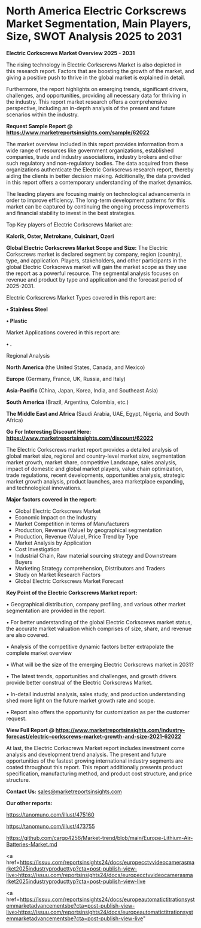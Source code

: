 # North America Electric Corkscrews Market Segmentation, Main Players, Size, SWOT Analysis 2025 to 2031

<Strong> Electric Corkscrews Market Overview 2025 - 2031</strong>

The rising technology in Electric Corkscrews Market is also depicted in this research report. Factors that are boosting the growth of the market, and giving a positive push to thrive in the global market is explained in detail.

Furthermore, the report highlights on emerging trends, significant drivers, challenges, and opportunities, providing all necessary data for thriving in the industry. This report market research offers a comprehensive perspective, including an in-depth analysis of the present and future scenarios within the industry.

<strong>Request Sample Report @ <a href=https://www.marketreportsinsights.com/sample/62022>https://www.marketreportsinsights.com/sample/62022</a></strong>

The market overview included in this report provides information from a wide range of resources like government organizations, established companies, trade and industry associations, industry brokers and other such regulatory and non-regulatory bodies. The data acquired from these organizations authenticate the Electric Corkscrews research report, thereby aiding the clients in better decision making. Additionally, the data provided in this report offers a contemporary understanding of the market dynamics.

The leading players are focusing mainly on technological advancements in order to improve efficiency. The long-term development patterns for this market can be captured by continuing the ongoing process improvements and financial stability to invest in the best strategies.

Top Key players of Electric Corkscrews Market are:

<strong>Kalorik, Oster, Metrokane, Cuisinart, Ozeri</strong>

<strong><b>Global Electric Corkscrews Market Scope and Size:</b></strong>
The Electric Corkscrews market is declared segment by company, region (country), type, and application. Players, stakeholders, and other participants in the global Electric Corkscrews market will gain the market scope as they use the report as a powerful resource. The segmental analysis focuses on revenue and product by type and application and the forecast period of 2025-2031.

Electric Corkscrews Market Types covered in this report are:

<strong>• Stainless Steel

• Plastic</strong>

Market Applications covered in this report are:

<strong>• .</strong> 

Regional Analysis

<strong>North America</strong> (the United States, Canada, and Mexico)

<strong>Europe</strong> (Germany, France, UK, Russia, and Italy)

<strong>Asia-Pacific</strong> (China, Japan, Korea, India, and Southeast Asia)

<strong>South America</strong> (Brazil, Argentina, Colombia, etc.)

<strong>The Middle East and Africa</strong> (Saudi Arabia, UAE, Egypt, Nigeria, and South Africa)

<strong>Go For Interesting Discount Here: <a href=https://www.marketreportsinsights.com/discount/62022>https://www.marketreportsinsights.com/discount/62022</a></strong>

The Electric Corkscrews market report provides a detailed analysis of global market size, regional and country-level market size, segmentation market growth, market share, competitive Landscape, sales analysis, impact of domestic and global market players, value chain optimization, trade regulations, recent developments, opportunities analysis, strategic market growth analysis, product launches, area marketplace expanding, and technological innovations.

<strong><b>Major factors covered in the report:</b></strong>
<ul>
  <li>Global Electric Corkscrews Market </li>
  <li>Economic Impact on the Industry</li>
  <li>Market Competition in terms of Manufacturers</li>
  <li>Production, Revenue (Value) by geographical segmentation</li>
  <li>Production, Revenue (Value), Price Trend by Type</li>
  <li>Market Analysis by Application</li>
  <li>Cost Investigation</li>
  <li>Industrial Chain, Raw material sourcing strategy and Downstream Buyers</li>
  <li>Marketing Strategy comprehension, Distributors and Traders</li>
  <li>Study on Market Research Factors</li>
  <li>Global Electric Corkscrews Market Forecast</li>
</ul>

<strong><b>Key Point of the Electric Corkscrews Market report:</b></strong>

• Geographical distribution, company profiling, and various other market segmentation are provided in the report.

• For better understanding of the global Electric Corkscrews market status, the accurate market valuation which comprises of size, share, and revenue are also covered.

• Analysis of the competitive dynamic factors better extrapolate the complete market overview

• What will be the size of the emerging Electric Corkscrews market in 2031?

• The latest trends, opportunities and challenges, and growth drivers provide better construal of the Electric Corkscrews Market.

• In-detail industrial analysis, sales study, and production understanding shed more light on the future market growth rate and scope.

• Report also offers the opportunity for customization as per the customer request.

<strong><b>View Full Report @ <a href=https://www.marketreportsinsights.com/industry-forecast/electric-corkscrews-market-growth-and-size-2021-62022>https://www.marketreportsinsights.com/industry-forecast/electric-corkscrews-market-growth-and-size-2021-62022</a></b></strong>


At last, the Electric Corkscrews Market report includes investment come analysis and development trend analysis. The present and future opportunities of the fastest growing international industry segments are coated throughout this report. This report additionally presents product specification, manufacturing method, and product cost structure, and price structure.

<strong>Contact Us:</strong>
sales@marketreportsinsights.com

<strong>Our other reports:</strong>

<a href=https://tanomuno.com/illust/475160>https://tanomuno.com/illust/475160</a>

<a href=https://tanomuno.com/illust/473755>https://tanomuno.com/illust/473755</a>

<a href=https://github.com/cargo4256/Market-trend/blob/main/Europe-Lithium-Air-Batteries-Market.md>https://github.com/cargo4256/Market-trend/blob/main/Europe-Lithium-Air-Batteries-Market.md</a>

<a href=https://issuu.com/reportsinsights24/docs/europecctvvideocamerasmarket2025industryproducttyp?cta=post-publish-view-live>https://issuu.com/reportsinsights24/docs/europecctvvideocamerasmarket2025industryproducttyp?cta=post-publish-view-live</a>

<a href=https://issuu.com/reportsinsights24/docs/europeautomatictitrationsystemmarketadvancementsbe?cta=post-publish-view-live>https://issuu.com/reportsinsights24/docs/europeautomatictitrationsystemmarketadvancementsbe?cta=post-publish-view-live</a>"
